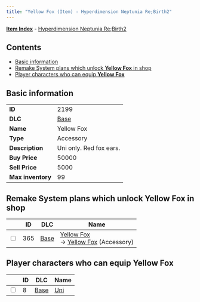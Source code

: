 ```yaml
---
title: "Yellow Fox (Item) - Hyperdimension Neptunia Re;Birth2"
---
```


[**Item Index**](/neptunia/rb2/item/index.html) - [Hyperdimension Neptunia Re;Birth2](/neptunia/rb2)

## Contents

- [Basic information](#basic-information)
- [Remake System plans which unlock **Yellow Fox** in shop](#remake-system-plans-which-unlock-yellow-fox-in-shop)
- [Player characters who can equip **Yellow Fox**](#player-characters-who-can-equip-yellow-fox)

## Basic information

|   |   |
| -- | -- |
| **ID** | 2199 |
| **DLC** | [Base](/neptunia/rb2/dlc/0-base.html) |
| **Name** | Yellow Fox |
| **Type** | Accessory |
| **Description** | Uni only. Red fox ears. |
| **Buy Price** | 50000 |
| **Sell Price** | 5000 |
| **Max inventory** | 99 |

## Remake System plans which unlock **Yellow Fox** in shop

|    | ID | DLC | Name |
| -- | -- | --- | ---- |
| <input type="checkbox" id="rb2-remake-0-365" class="trackbox" /> | 365 | [Base](/neptunia/rb2/dlc/0-base.html) | [Yellow Fox](/neptunia/rb2/remake/0-365-yellow-fox.html)<br />→ [Yellow Fox](/neptunia/rb2/item/0-2199-yellow-fox.html) (Accessory) |

## Player characters who can equip **Yellow Fox**

|    | ID | DLC | Name |
| -- | -- | --- | ---- |
| <input type="checkbox" id="rb2-player-0-8" class="trackbox" /> | 8 | [Base](/neptunia/rb2/dlc/0-base.html) | [Uni](/neptunia/rb2/player/0-8-uni.html) |